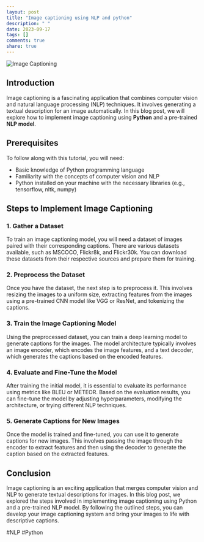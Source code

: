 ```yaml
---
layout: post
title: "Image captioning using NLP and python"
description: " "
date: 2023-09-17
tags: []
comments: true
share: true
---
```


![Image Captioning](image_captioning.jpg)

## Introduction

Image captioning is a fascinating application that combines computer vision and natural language processing (NLP) techniques. It involves generating a textual description for an image automatically. In this blog post, we will explore how to implement image captioning using **Python** and a pre-trained **NLP model**.

## Prerequisites

To follow along with this tutorial, you will need:

- Basic knowledge of Python programming language
- Familiarity with the concepts of computer vision and NLP
- Python installed on your machine with the necessary libraries (e.g., tensorflow, nltk, numpy)

## Steps to Implement Image Captioning

### 1. Gather a Dataset

To train an image captioning model, you will need a dataset of images paired with their corresponding captions. There are various datasets available, such as MSCOCO, Flickr8k, and Flickr30k. You can download these datasets from their respective sources and prepare them for training.

### 2. Preprocess the Dataset

Once you have the dataset, the next step is to preprocess it. This involves resizing the images to a uniform size, extracting features from the images using a pre-trained CNN model like VGG or ResNet, and tokenizing the captions.

### 3. Train the Image Captioning Model

Using the preprocessed dataset, you can train a deep learning model to generate captions for the images. The model architecture typically involves an image encoder, which encodes the image features, and a text decoder, which generates the captions based on the encoded features.

### 4. Evaluate and Fine-Tune the Model

After training the initial model, it is essential to evaluate its performance using metrics like BLEU or METEOR. Based on the evaluation results, you can fine-tune the model by adjusting hyperparameters, modifying the architecture, or trying different NLP techniques.

### 5. Generate Captions for New Images

Once the model is trained and fine-tuned, you can use it to generate captions for new images. This involves passing the image through the encoder to extract features and then using the decoder to generate the caption based on the extracted features.

## Conclusion

Image captioning is an exciting application that merges computer vision and NLP to generate textual descriptions for images. In this blog post, we explored the steps involved in implementing image captioning using Python and a pre-trained NLP model. By following the outlined steps, you can develop your image captioning system and bring your images to life with descriptive captions.

#NLP #Python